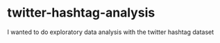 # twitter-hashtag-analysis
I wanted to do exploratory data analysis with the twitter hashtag dataset

